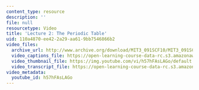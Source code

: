 ```yaml
---
content_type: resource
description: ''
file: null
resourcetype: Video
title: 'Lecture 2: The Periodic Table'
uid: 110a4870-ee42-2a29-aa61-9bb7546866b2
video_files:
  archive_url: http://www.archive.org/download/MIT3_091SCF10/MIT3_091SCF10lec02_300k.mp4
  video_captions_file: https://open-learning-course-data-rc.s3.amazonaws.com/3-091sc-introduction-to-solid-state-chemistry-fall-2010/0fa036c1571b5e9f85144c34aacdc8c4_h57hFAsLAGo.vtt
  video_thumbnail_file: https://img.youtube.com/vi/h57hFAsLAGo/default.jpg
  video_transcript_file: https://open-learning-course-data-rc.s3.amazonaws.com/3-091sc-introduction-to-solid-state-chemistry-fall-2010/454fed4df887476df14af3bcd9a6d095_h57hFAsLAGo.pdf
video_metadata:
  youtube_id: h57hFAsLAGo
---
```

